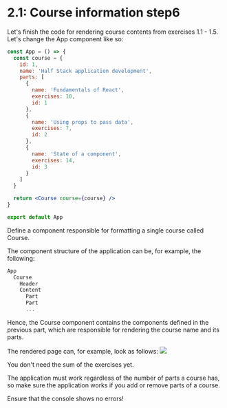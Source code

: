 # 2.1: Course information step6

Let's finish the code for rendering course contents from exercises 1.1 - 1.5. Let's change the App component like so:
```jsx
const App = () => {
  const course = {
    id: 1,
    name: 'Half Stack application development',
    parts: [
      {
        name: 'Fundamentals of React',
        exercises: 10,
        id: 1
      },
      {
        name: 'Using props to pass data',
        exercises: 7,
        id: 2
      },
      {
        name: 'State of a component',
        exercises: 14,
        id: 3
      }
    ]
  }

  return <Course course={course} />
}

export default App
```
Define a component responsible for formatting a single course called Course.

The component structure of the application can be, for example, the following:
```jsx
App
  Course
    Header
    Content
      Part
      Part
      ...
```
Hence, the Course component contains the components defined in the previous part, which are responsible for rendering the course name and its parts.

The rendered page can, for example, look as follows:
<img src="https://fullstackopen.com/static/6e12df59c1c9e28c39ebdbe1b41ccf97/5a190/8e.png">

You don't need the sum of the exercises yet.

The application must work regardless of the number of parts a course has, so make sure the application works if you add or remove parts of a course.

Ensure that the console shows no errors!




